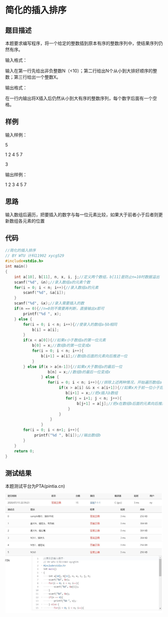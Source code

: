 # 简化的插入排序
## 题目描述
本题要求编写程序，将一个给定的整数插到原本有序的整数序列中，使结果序列仍然有序。

输入格式：

输入在第一行先给出非负整数N（<10）；第二行给出N个从小到大排好顺序的整数；第三行给出一个整数X。

输出格式：

在一行内输出将X插入后仍然从小到大有序的整数序列，每个数字后面有一个空格。
## 样例
输入样例：

5

1 2 4 5 7

3

输出样例：

1 2 3 4 5 7 
## 思路
输入数组后遍历，把要插入的数字与每一位元素比较，如果大于前者小于后者则更新数组各元素的位置
## 代码
```c
//简化的插入排序 
// BY WTU 计科11902 xycg529
#include<stdio.h>
int main()
{
	int a[10], b[11], n, x, i, j;//定义两个数组，b[11]是防止n=10时数据溢出 
	scanf("%d", &n);//录入数组a的元素个数 
	for(i = 0; i < n; i++){//录入数组a的元素 
		scanf("%d", &a[i]);
	}
	scanf("%d", &x);//录入需要插入的数 
	if(n == 0){//n=0则不需要再判断，直接输出x即可 
		printf("%d ", x); 
	} else {
		for(i = 0; i < n; i++){//使录入的数组a与b相同 
		    b[i] = a[i];
	    }
	    if(x < a[0]){//如果x小于数组a的第一位元素 
		    b[0] = x;//数组b的第一位变成x 
		    for(i = 0; i < n; i++){
				b[i+1] = a[i];//数组b后面的元素向后推进一位 
			}
	    } else if(x > a[n-1]){//如果x大于数组a的最后一位 
		           b[n] = x;//数组b的最后一位变成x 
	            } else {
		           for(i = 0; i < n; i++){//排除上述两种情况，开始遍历数组a 
		                if(x > a[i] && x < a[i+1]){//如果x大于前一位小于后一位 
			               b[i+1] = x;//把x插入b数组 
			               for(j = i+1; j < n; j++){
				                b[j+1] = a[j];//把x在数组b后面的元素向后推进一位 
			                }
		                }
	                }
	            }           
	    for(i = 0; i < n+1; i++){
		     printf("%d ", b[i]);//输出数组b 
	    }
	}
	return 0;
}
```
## 测试结果
本题测试平台为PTA(pintia.cn)

![简化的插入排序](https://github.com/xycg529/Summer/blob/master/%E7%AE%80%E5%8C%96%E7%9A%84%E6%8F%92%E5%85%A5%E6%8E%92%E5%BA%8F.JPG)
